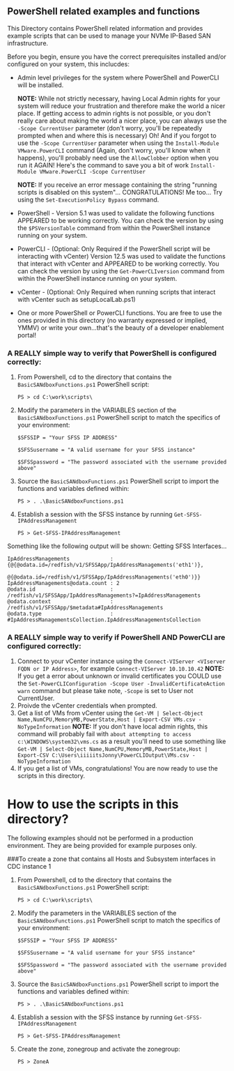 ## PowerShell related examples and functions
This Directory contains PowerShell related information and provides example scripts that can be used to manage your NVMe IP-Based SAN infrastructure.

Before you begin, ensure you have the correct prerequisites installed and/or configured on your system, this inclucdes:
- Admin level privileges for the system where PowerShell and PowerCLI will be installed. 

     **NOTE:** While not strictly necessary, having Local Admin rights for your system will reduce your frustration and therefore make the world a nicer place. If getting access to admin rights is not possible, or you don't really care about making the world a nicer place, you can always use the `-Scope CurrentUser` parameter (don't worry, you'll be repeatedly prompted when and where this is necessary) Oh! And if you forgot to use the `-Scope CurrentUser` parameter when using the `Install-Module VMware.PowerCLI` command (Again, don't worry, you'll know when it happens), you'll probably need use the `AllowClobber` option when you run it AGAIN! Here's the command to save you a bit of work `Install-Module VMware.PowerCLI -Scope CurrentUser`

     **NOTE:** If you receive an error message containing the string "running scripts is disabled on this system"... CONGRATULATIONS! Me too... Try using the `Set-ExecutionPolicy Bypass` command. 
- PowerShell - Version 5.1 was used to validate the following functions APPEARED to be working correctly. You can check the version by using the `$PSVersionTable` 
command from within the PowerShell instance running on your system.
- PowerCLI - (Optional: Only Required if the PowerShell script will be interacting with vCenter) Version 12.5 was used to validate the functions that interact with vCenter and APPEARED to be working correctly. You can check the version by using the `Get-PowerCLIversion` command from within the PowerShell instance running on your system.
- vCenter - (Optional: Only Required when running scripts that interact with vCenter such as setupLocalLab.ps1) 
- One or more PowerShell or PowerCLI functions.  You are free to use the ones provided in this directory (no warranty expressed or implied, YMMV) or write your own...that's the beauty of a developer enablement portal!

### A REALLY simple way to verify that PowerShell is configured correctly:
1. From Powershell, cd to the directory that contains the `BasicSANdboxFunctions.ps1` PowerShell script:

    `PS > cd C:\work\scripts\`

2. Modify the parameters in the VARIABLES section of the `BasicSANdboxFunctions.ps1` PowerShell script to match the specifics of your environment:

    `$SFSSIP = "Your SFSS IP ADDRESS"`
    
    `$SFSSusername = "A valid username for your SFSS instance"`
    
    `$SFSSpassword = "The password associated with the username provided above"`
    
3. Source the `BasicSANdboxFunctions.ps1` PowerShell script to import the functions and variables defined within:

    `PS > . .\BasicSANdboxFunctions.ps1`

4. Establish a session with the SFSS instance by running `Get-SFSS-IPAddressManagement`

    `PS > Get-SFSS-IPAddressManagement`

Something like the following output will be shown:
    Getting SFSS Interfaces...


    IpAddressManagements             : {@{@odata.id=/redfish/v1/SFSSApp/IpAddressManagements('eth1')},
                                   @{@odata.id=/redfish/v1/SFSSApp/IpAddressManagements('eth0')}}
    IpAddressManagements@odata.count : 2
    @odata.id                        : /redfish/v1/SFSSApp/IpAddressManagements?=IpAddressManagements
    @odata.context                   : /redfish/v1/SFSSApp/$metadata#IpAddressManagements
    @odata.type                      : #IpAddressManagementsCollection.IpAddressManagementsCollection

### A REALLY simple way to verify if PowerShell AND PowerCLI are configured correctly:
1. Connect to your vCenter instance using the `Connect-VIServer <VIserver FQDN or IP Address>`, for example `Connect-VIServer 10.10.10.42`
     **NOTE:** If you get a error about unknown or invalid certificates you COULD use the 
`Set-PowerCLIConfiguration -Scope User -InvalidCertificateAction warn` command but please take note, `-Scope` is set to User not CurrentUser.
2. Proivde the vCenter credentials when prompted.
3. Get a list of VMs from vCenter using the `Get-VM | Select-Object Name,NumCPU,MemoryMB,PowerState,Host | Export-CSV VMs.csv -NoTypeInformation`
     **NOTE:** If you don't have local admin rights, this command will probably fail with `about attempting to access c:\WINDOWS\system32\vms.cs` as a result you'll need to use
something like `Get-VM | Select-Object Name,NumCPU,MemoryMB,PowerState,Host | Export-CSV C:\Users\iiiiitsJonny\PowerCLIOutput\VMs.csv -NoTypeInformation` 
4. If you get a list of VMs, congratulations! You are now ready to use the scripts in this directory.

# How to use the scripts in this directory?
The following examples should not be performed in a production environment. They are being provided for example purposes only.

###To create a zone that contains all Hosts and Subsystem interfaces in CDC instance 1
1. From Powershell, cd to the directory that contains the `BasicSANdboxFunctions.ps1` PowerShell script:

    `PS > cd C:\work\scripts\`

2. Modify the parameters in the VARIABLES section of the `BasicSANdboxFunctions.ps1` PowerShell script to match the specifics of your environment:

    `$SFSSIP = "Your SFSS IP ADDRESS"`
    
    `$SFSSusername = "A valid username for your SFSS instance"`
    
    `$SFSSpassword = "The password associated with the username provided above"`
    
3. Source the `BasicSANdboxFunctions.ps1` PowerShell script to import the functions and variables defined within:

    `PS > . .\BasicSANdboxFunctions.ps1`

4. Establish a session with the SFSS instance by running `Get-SFSS-IPAddressManagement`

    `PS > Get-SFSS-IPAddressManagement`

5. Create the zone, zonegroup and activate the zonegroup:

    `PS > ZoneA`
